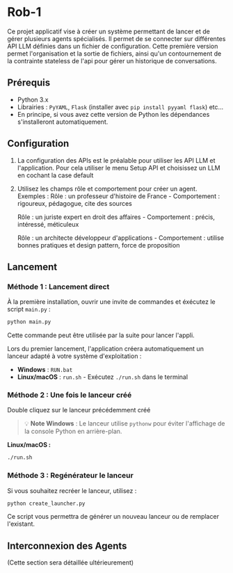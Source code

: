 # Rob-1

Ce projet applicatif vise à créer un système permettant de lancer et de gérer plusieurs agents spécialisés. Il permet de se connecter sur différentes API LLM définies dans un fichier de configuration. Cette première version permet l'organisation et la sortie de fichiers, ainsi qu'un contournement de la contrainte stateless de l'api pour gérer un historique de conversations. 

## Prérequis

* Python 3.x
* Librairies : `PyYAML`, `Flask` (installer avec `pip install pyyaml flask`) etc...
* En principe, si vous avez cette version de Python les dépendances s'installeront automatiquement.

## Configuration

1.  La configuration des APIs est le préalable pour utiliser les API LLM  et l'application. Pour cela utiliser le menu Setup API et choisissez un LLM en cochant la case default

2.  Utilisez les champs rôle et comportement pour créer un agent.
  Exemples : 
    Rôle : un professeur d'histoire de France - Comportement : rigoureux, pédagogue, cite des sources

    Rôle : un juriste expert en droit des affaires - Comportement : précis, intéressé, méticuleux
    
    Rôle : un architecte développeur d'applications - Comportement : utilise bonnes pratiques et design pattern, force de proposition 

## Lancement

### Méthode 1 : Lancement direct 

À la première installation, ouvrir une invite de commandes et éxécutez le script `main.py` :

```bash
python main.py
```
Cette commande peut être utilisée par la suite pour lancer l'appli.

Lors du premier lancement, l'application créera automatiquement un lanceur adapté à votre système d'exploitation :
- **Windows** : `RUN.bat` 
- **Linux/macOS** : `run.sh` - Exécutez `./run.sh` dans le terminal

### Méthode 2 : Une fois le lanceur créé

Double cliquez sur le lanceur précédemment créé


> 💡 **Note Windows** : Le lanceur utilise `pythonw` pour éviter l'affichage de la console Python en arrière-plan.

**Linux/macOS :**
```bash
./run.sh
```

### Méthode 3 : Regénérateur le lanceur

Si vous souhaitez recréer le lanceur, utilisez :

```bash
python create_launcher.py
```

Ce script vous permettra de générer un nouveau lanceur ou de remplacer l'existant.

## Interconnexion des Agents

(Cette section sera détaillée ultérieurement)
